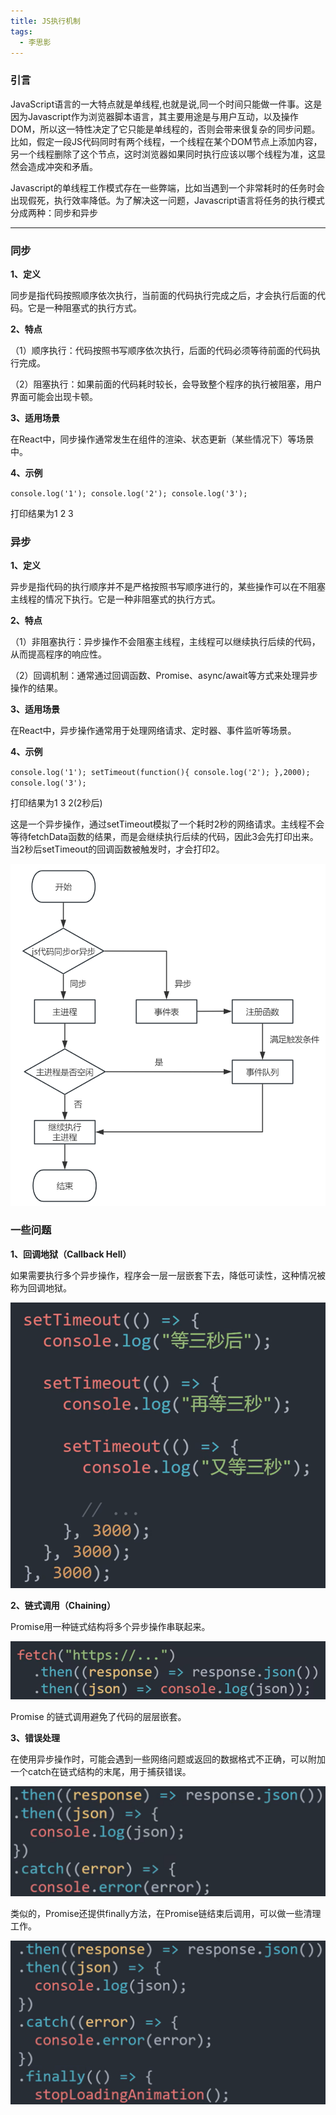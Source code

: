 ```yaml
---
title: JS执行机制
tags:
  - 李思影
---
```


### 引言

JavaScript语言的一大特点就是单线程,也就是说,同一个时间只能做一件事。这是因为Javascript作为浏览器脚本语言，其主要用途是与用户互动，以及操作DOM，所以这一特性决定了它只能是单线程的，否则会带来很复杂的同步问题。比如，假定一段JS代码同时有两个线程，一个线程在某个DOM节点上添加内容，另一个线程删除了这个节点，这时浏览器如果同时执行应该以哪个线程为准，这显然会造成冲突和矛盾。

Javascript的单线程工作模式存在一些弊端，比如当遇到一个非常耗时的任务时会出现假死，执行效率降低。为了解决这一问题，Javascript语言将任务的执行模式分成两种：同步和异步

****

### 同步

**1、定义**

同步是指代码按照顺序依次执行，当前面的代码执行完成之后，才会执行后面的代码。它是一种阻塞式的执行方式。

**2、特点**

（1）顺序执行：代码按照书写顺序依次执行，后面的代码必须等待前面的代码执行完成。

（2）阻塞执行：如果前面的代码耗时较长，会导致整个程序的执行被阻塞，用户界面可能会出现卡顿。

**3、适用场景**

在React中，同步操作通常发生在组件的渲染、状态更新（某些情况下）等场景中。

**4、示例**

`
console.log('1');
console.log('2');
console.log('3');
`

打印结果为1 2 3

### 异步

**1、定义**

异步是指代码的执行顺序并不是严格按照书写顺序进行的，某些操作可以在不阻塞主线程的情况下执行。它是一种非阻塞式的执行方式。

**2、特点**

（1）非阻塞执行：异步操作不会阻塞主线程，主线程可以继续执行后续的代码，从而提高程序的响应性。

（2）回调机制：通常通过回调函数、Promise、async/await等方式来处理异步操作的结果。

**3、适用场景**

在React中，异步操作通常用于处理网络请求、定时器、事件监听等场景。

**4、示例**

`
console.log('1');
setTimeout(function(){
  console.log('2');
},2000);
console.log('3');
`

打印结果为1 3 2(2秒后)

这是一个异步操作，通过setTimeout模拟了一个耗时2秒的网络请求。主线程不会等待fetchData函数的结果，而是会继续执行后续的代码，因此3会先打印出来。当2秒后setTimeout的回调函数被触发时，才会打印2。

![20250517115214465](https://raw.githubusercontent.com/Roma-code165/lisiying/main/20250517115214465.png)

### 一些问题

**1、回调地狱（Callback Hell）**

如果需要执行多个异步操作，程序会一层一层嵌套下去，降低可读性，这种情况被称为回调地狱。

![20250517151725688](https://raw.githubusercontent.com/Roma-code165/lisiying/main/20250517151725688.png)

**2、链式调用（Chaining）**

Promise用一种链式结构将多个异步操作串联起来。

![20250517152145758](https://raw.githubusercontent.com/Roma-code165/lisiying/main/20250517152145758.png)

Promise 的链式调用避免了代码的层层嵌套。

**3、错误处理**

在使用异步操作时，可能会遇到一些网络问题或返回的数据格式不正确，可以附加一个catch在链式结构的末尾，用于捕获错误。

![20250517153733046](https://raw.githubusercontent.com/Roma-code165/lisiying/main/20250517153733046.png)

类似的，Promise还提供finally方法，在Promise链结束后调用，可以做一些清理工作。

![20250517153859132](https://raw.githubusercontent.com/Roma-code165/lisiying/main/20250517153859132.png)